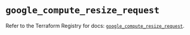 # `google_compute_resize_request`

Refer to the Terraform Registry for docs: [`google_compute_resize_request`](https://registry.terraform.io/providers/hashicorp/google/6.2.0/docs/resources/compute_resize_request).
